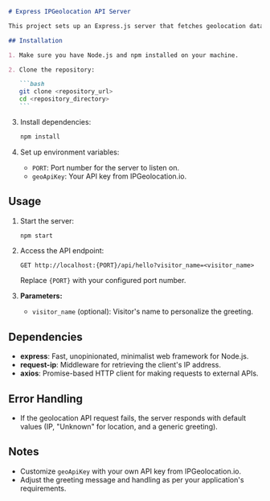 ````markdown
# Express IPGeolocation API Server

This project sets up an Express.js server that fetches geolocation data based on a client's IP address using the IPGeolocation API. It provides a simple endpoint `/api/hello` to greet visitors with their IP, city location, and a customizable greeting message.

## Installation

1. Make sure you have Node.js and npm installed on your machine.

2. Clone the repository:

   ```bash
   git clone <repository_url>
   cd <repository_directory>
   ```
````

3. Install dependencies:

   ```bash
   npm install
   ```

4. Set up environment variables:
   - `PORT`: Port number for the server to listen on.
   - `geoApiKey`: Your API key from IPGeolocation.io.

## Usage

1. Start the server:

   ```bash
   npm start
   ```

2. Access the API endpoint:

   ```
   GET http://localhost:{PORT}/api/hello?visitor_name=<visitor_name>
   ```

   Replace `{PORT}` with your configured port number.

3. **Parameters:**
   - `visitor_name` (optional): Visitor's name to personalize the greeting.

## Dependencies

- **express**: Fast, unopinionated, minimalist web framework for Node.js.
- **request-ip**: Middleware for retrieving the client's IP address.
- **axios**: Promise-based HTTP client for making requests to external APIs.

## Error Handling

- If the geolocation API request fails, the server responds with default values (IP, "Unknown" for location, and a generic greeting).

## Notes

- Customize `geoApiKey` with your own API key from IPGeolocation.io.
- Adjust the greeting message and handling as per your application's requirements.

```

```
